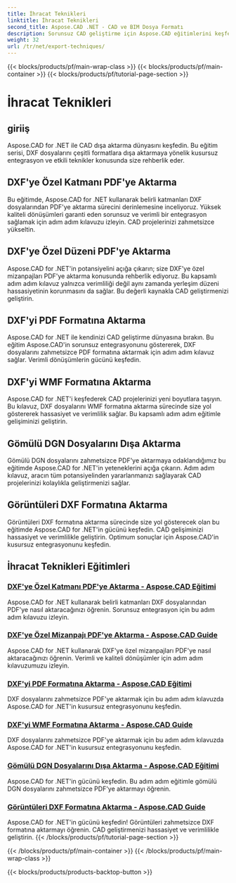```yaml
---
title: İhracat Teknikleri
linktitle: İhracat Teknikleri
second_title: Aspose.CAD .NET - CAD ve BIM Dosya Formatı
description: Sorunsuz CAD geliştirme için Aspose.CAD eğitimlerini keşfedin. DXF dosyalarını zahmetsizce çeşitli formatlara aktarmak için etkili teknikleri öğrenin.
weight: 32
url: /tr/net/export-techniques/
---
```


{{< blocks/products/pf/main-wrap-class >}}
{{< blocks/products/pf/main-container >}}
{{< blocks/products/pf/tutorial-page-section >}}

# İhracat Teknikleri



## giriiş

Aspose.CAD for .NET ile CAD dışa aktarma dünyasını keşfedin. Bu eğitim serisi, DXF dosyalarını çeşitli formatlara dışa aktarmaya yönelik kusursuz entegrasyon ve etkili teknikler konusunda size rehberlik eder.

## DXF'ye Özel Katmanı PDF'ye Aktarma

Bu eğitimde, Aspose.CAD for .NET kullanarak belirli katmanları DXF dosyalarından PDF'ye aktarma sürecini derinlemesine inceliyoruz. Yüksek kaliteli dönüşümleri garanti eden sorunsuz ve verimli bir entegrasyon sağlamak için adım adım kılavuzu izleyin. CAD projelerinizi zahmetsizce yükseltin.

## DXF'ye Özel Düzeni PDF'ye Aktarma

Aspose.CAD for .NET'in potansiyelini açığa çıkarın; size DXF'ye özel mizanpajları PDF'ye aktarma konusunda rehberlik ediyoruz. Bu kapsamlı adım adım kılavuz yalnızca verimliliği değil aynı zamanda yerleşim düzeni hassasiyetinin korunmasını da sağlar. Bu değerli kaynakla CAD geliştirmenizi geliştirin.

## DXF'yi PDF Formatına Aktarma

Aspose.CAD for .NET ile kendinizi CAD geliştirme dünyasına bırakın. Bu eğitim Aspose.CAD'in sorunsuz entegrasyonunu göstererek, DXF dosyalarını zahmetsizce PDF formatına aktarmak için adım adım kılavuz sağlar. Verimli dönüşümlerin gücünü keşfedin.

## DXF'yi WMF Formatına Aktarma

Aspose.CAD for .NET'i keşfederek CAD projelerinizi yeni boyutlara taşıyın. Bu kılavuz, DXF dosyalarını WMF formatına aktarma sürecinde size yol göstererek hassasiyet ve verimlilik sağlar. Bu kapsamlı adım adım eğitimle gelişiminizi geliştirin.

## Gömülü DGN Dosyalarını Dışa Aktarma

Gömülü DGN dosyalarını zahmetsizce PDF'ye aktarmaya odaklandığımız bu eğitimde Aspose.CAD for .NET'in yeteneklerini açığa çıkarın. Adım adım kılavuz, aracın tüm potansiyelinden yararlanmanızı sağlayarak CAD projelerinizi kolaylıkla geliştirmenizi sağlar.

## Görüntüleri DXF Formatına Aktarma

Görüntüleri DXF formatına aktarma sürecinde size yol gösterecek olan bu eğitimde Aspose.CAD for .NET'in gücünü keşfedin. CAD gelişiminizi hassasiyet ve verimlilikle geliştirin. Optimum sonuçlar için Aspose.CAD'in kusursuz entegrasyonunu keşfedin.
## İhracat Teknikleri Eğitimleri
### [DXF'ye Özel Katmanı PDF'ye Aktarma - Aspose.CAD Eğitimi](./exporting-dxf-specific-layer-to-pdf/)
Aspose.CAD for .NET kullanarak belirli katmanları DXF dosyalarından PDF'ye nasıl aktaracağınızı öğrenin. Sorunsuz entegrasyon için bu adım adım kılavuzu izleyin.
### [DXF'ye Özel Mizanpajı PDF'ye Aktarma - Aspose.CAD Guide](./exporting-dxf-specific-layout-to-pdf/)
Aspose.CAD for .NET kullanarak DXF'ye özel mizanpajları PDF'ye nasıl aktaracağınızı öğrenin. Verimli ve kaliteli dönüşümler için adım adım kılavuzumuzu izleyin.
### [DXF'yi PDF Formatına Aktarma - Aspose.CAD Eğitimi](./exporting-dxf-to-pdf-format/)
DXF dosyalarını zahmetsizce PDF'ye aktarmak için bu adım adım kılavuzda Aspose.CAD for .NET'in kusursuz entegrasyonunu keşfedin.
### [DXF'yi WMF Formatına Aktarma - Aspose.CAD Guide](./exporting-dxf-to-wmf-format/)
DXF dosyalarını zahmetsizce PDF'ye aktarmak için bu adım adım kılavuzda Aspose.CAD for .NET'in kusursuz entegrasyonunu keşfedin.
### [Gömülü DGN Dosyalarını Dışa Aktarma - Aspose.CAD Eğitimi](./exporting-embedded-dgn-files/)
Aspose.CAD for .NET'in gücünü keşfedin. Bu adım adım eğitimle gömülü DGN dosyalarını zahmetsizce PDF'ye aktarmayı öğrenin.
### [Görüntüleri DXF Formatına Aktarma - Aspose.CAD Guide](./exporting-images-to-dxf-format/)
Aspose.CAD for .NET'in gücünü keşfedin! Görüntüleri zahmetsizce DXF formatına aktarmayı öğrenin. CAD geliştirmenizi hassasiyet ve verimlilikle geliştirin.
{{< /blocks/products/pf/tutorial-page-section >}}

{{< /blocks/products/pf/main-container >}}
{{< /blocks/products/pf/main-wrap-class >}}

{{< blocks/products/products-backtop-button >}}
